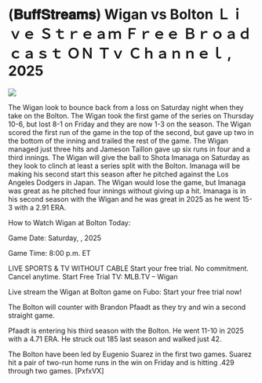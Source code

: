 # (𝐁𝐮𝐟𝐟𝐒𝐭𝐫𝐞𝐚𝐦𝐬) Wigan vs Bolton Ｌｉｖｅ Ｓｔｒｅａｍ Ｆｒｅｅ Ｂｒｏａｄｃａｓｔ ＯＮ Ｔｖ Ｃｈａｎｎｅｌ , 2025  
  
  
[![](https://i.imgur.com/qSNzIqt.png)](https://movie.rssnews.media/SFrGTPnW.php)  
  
The Wigan look to bounce back from a loss on Saturday night when they take on the Bolton. The Wigan took the first game of the series on Thursday 10-6, but lost 8-1 on Friday and they are now 1-3 on the season. The Wigan scored the first run of the game in the top of the second, but gave up two in the bottom of the inning and trailed the rest of the game. The Wigan managed just three hits and Jameson Taillon gave up six runs in four and a third innings. The Wigan will give the ball to Shota Imanaga on Saturday as they look to clinch at least a series split with the Bolton. Imanaga will be making his second start this season after he pitched against the Los Angeles Dodgers in Japan. The Wigan would lose the game, but Imanaga was great as he pitched four innings without giving up a hit. Imanaga is in his second season with the Wigan and he was great in 2025 as he went 15-3 with a 2.91 ERA.

How to Watch Wigan at Bolton Today:

Game Date: Saturday, , 2025

Game Time: 8:00 p.m. ET

LIVE SPORTS & TV WITHOUT CABLE
Start your free trial. No commitment. Cancel anytime.
Start Free Trial
TV: MLB.TV – Wigan

Live stream the Wigan at Bolton game on Fubo: Start your free trial now!

The Bolton will counter with Brandon Pfaadt as they try and win a second straight game.

Pfaadt is entering his third season with the Bolton. He went 11-10 in 2025 with a 4.71 ERA. He struck out 185 last season and walked just 42.

The Bolton have been led by Eugenio Suarez in the first two games. Suarez hit a pair of two-run home runs in the win on Friday and is hitting .429 through two games. [PxfxVX]